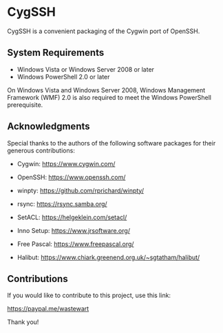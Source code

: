 # CygSSH

CygSSH is a convenient packaging of the Cygwin port of OpenSSH.

## System Requirements

* Windows Vista or Windows Server 2008 or later
* Windows PowerShell 2.0 or later

On Windows Vista and Windows Server 2008, Windows Management Framework (WMF)
2.0 is also required to meet the Windows PowerShell prerequisite.

## Acknowledgments

Special thanks to the authors of the following software packages for their
generous contributions:

* Cygwin: https://www.cygwin.com/

* OpenSSH: https://www.openssh.com/

* winpty: https://github.com/rprichard/winpty/

* rsync: https://rsync.samba.org/

* SetACL: https://helgeklein.com/setacl/

* Inno Setup: https://www.jrsoftware.org/

* Free Pascal: https://www.freepascal.org/

* Halibut: https://www.chiark.greenend.org.uk/~sgtatham/halibut/

## Contributions

If you would like to contribute to this project, use this link:

https://paypal.me/wastewart

Thank you!